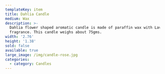 ```yaml
---
templateKey: item
title: Dahlia Candle
medium: Wax
description: >-
  Dahlia flower shaped aromatic candle is made of paraffin wax with Lavender
  fragrance. This candle weighs about 75gms. 
width: '2.76'
height: '1.38'
sold: false
available: true
large_image: /img/candle-rose.jpg
categories:
  - category: Candles
---
```


